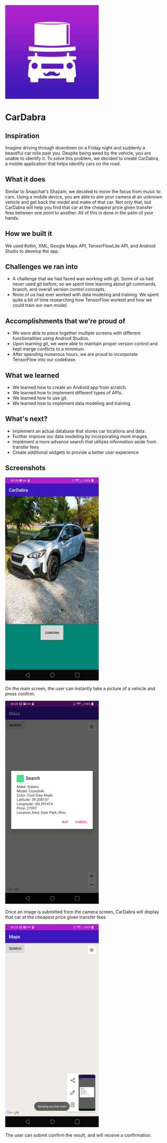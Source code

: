 <img src="Documentation/CarDabraLogo.png" width="300">

# CarDabra

## Inspiration
<p>Imagine driving through downtown on a Friday night and suddenly a beautiful car rolls past you. Despite being awed by the vehicle, you are unable to identify it. To solve this problem, we decided to create CarDabra, a mobile application that helps identify cars on the road.</p>

## What it does
<p>Similar to Snapchat's Shazam, we decided to move the focus from music to cars. Using a mobile device, you are able to aim your camera at an unknown vehicle and get back the model and make of that car. Not only that, but CarDabra will help you find that car at the cheapest price given transfer fees between one point to another. All of this is done in the palm of your hands.</p>

## How we built it
<p>We used Kotlin, XML, Google Maps API, TensorFlowLite API, and Android Studio to develop the app.</p>

## Challenges we ran into
* A challenge that we had faced was working with git. Some of us had never used git before, so we spent time learning about git commands, branch, and overall version control concepts.
* None of us had ever worked with data modeling and training. We spent quite a bit of time researching how TensorFlow worked and how we could train our own model. 

## Accomplishments that we're proud of
* We were able to piece together multiple screens with different functionalities using Andriod Studios. 
* Upon learning git, we were able to maintain proper version control and kept merge conflicts to a minimum.
* After spending numerous hours, we are proud to incorporate TensorFlow into our codebase. 

## What we learned
* We learned how to create an Android app from scratch.
* We learned how to implement different types of APIs.
* We learned how to use git.
* We learned how to implement data modeling and training.

## What's next?
* Implement an actual database that stores car locations and data.
* Further improve our data modeling by incorporating more images.
* Implement a more advance search that utilizes information aside from transfer fees
* Create additional widgets to provide a better user experience

## Screenshots
<img src="Documentation/Camera_Screen.jpg" width="300">

On the main screen, the user can instantly take a picture of a vehicle and press confirm.

<img src="Documentation/SearchScreen.png" width="300">

Once an image is submitted from the camera screen, CarDabra will display that car at the cheapest price given transfer fees

<img src="Documentation/ConfirmationScreen.png" width="300">

The user can submit confirm the result, and will receive a confirmation. 


